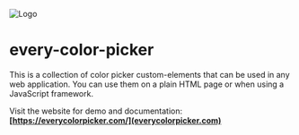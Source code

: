 ![Logo](https://everycolorpicker.com/images/social.png)

# every-color-picker

This is a collection of color picker custom-elements that can be used in any web application. You can use them on a plain HTML page or when using a JavaScript framework.

Visit the website for demo and documentation: **[https://everycolorpicker.com/](everycolorpicker.com)**
